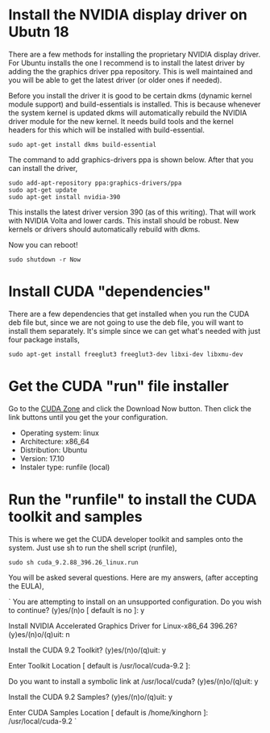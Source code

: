 # Install the NVIDIA display driver on Ubutn 18

There are a few methods for installing the proprietary NVIDIA display driver. 
For Ubuntu installs the one I recommend is to install the latest driver by adding the the graphics driver ppa repository.
This is well maintained and you will be able to get the latest driver (or older ones if needed).

Before you install the driver it is good to be certain dkms (dynamic kernel module support) and build-essentials is installed. This is because whenever the system kernel is updated dkms will automatically rebuild the NVIDIA driver module for the new kernel. It needs build tools and the kernel headers for this which will be installed with build-essential.

```
sudo apt-get install dkms build-essential
```

The command to add graphics-drivers ppa is shown below. After that you can install the driver,


```
sudo add-apt-repository ppa:graphics-drivers/ppa
sudo apt-get update
sudo apt-get install nvidia-390
```

This installs the latest driver version 390 (as of this writing). That will work with NVIDIA Volta and lower cards.
This install should be robust. New kernels or drivers should automatically rebuild with dkms.

Now you can reboot!

```
sudo shutdown -r Now
```


# Install CUDA "dependencies"

There are a few dependencies that get installed when you run the CUDA deb file but, since we are not going to use the deb file, you will want to install them separately. It's simple since we can get what's needed with just four package installs,

```
sudo apt-get install freeglut3 freeglut3-dev libxi-dev libxmu-dev
```

# Get the CUDA "run" file installer

Go to the [CUDA Zone](https://developer.nvidia.com/cuda-zone) and click the Download Now button. 
Then click the link buttons until you get the your configuration.
* Operating system: linux
* Architecture: x86_64
* Distribution: Ubuntu
* Version: 17.10
* Instaler type: runfile (local)


# Run the "runfile" to install the CUDA toolkit and samples

This is where we get the CUDA developer toolkit and samples onto the system. Just use sh to run the shell script (runfile),
```
sudo sh cuda_9.2.88_396.26_linux.run
```

You will be asked several questions. Here are my answers, (after accepting the EULA),

`
You are attempting to install on an unsupported configuration. Do you wish to continue?
(y)es/(n)o [ default is no ]: y

Install NVIDIA Accelerated Graphics Driver for Linux-x86_64 396.26?
(y)es/(n)o/(q)uit: n

Install the CUDA 9.2 Toolkit?
(y)es/(n)o/(q)uit: y

Enter Toolkit Location
 [ default is /usr/local/cuda-9.2 ]:

Do you want to install a symbolic link at /usr/local/cuda?
(y)es/(n)o/(q)uit: y

Install the CUDA 9.2 Samples?
(y)es/(n)o/(q)uit: y

Enter CUDA Samples Location
 [ default is /home/kinghorn ]: /usr/local/cuda-9.2
 `
 
 
